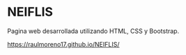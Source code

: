 # NEIFLIS
Pagina web desarrollada utilizando HTML, CSS y Bootstrap.

https://raulmoreno17.github.io/NEIFLIS/
